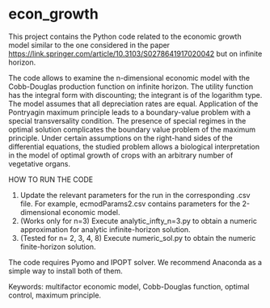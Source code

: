 # econ_growth
This project contains the Python code related to the economic growth model similar to the one considered in the paper https://link.springer.com/article/10.3103/S0278641917020042
but on infinite horizon.

The code allows to examine the n-dimensional economic model with the Cobb-Douglas production function on infinite horizon. The utility function has the integral form with discounting; the integrant is of the logarithm type. The model assumes that all depreciation rates are equal. Application of the Pontryagin maximum principle leads to a boundary-value problem with a special transversality condition. The presence of special regimes in the optimal solution complicates the boundary value problem of the maximum principle. Under certain assumptions on the right-hand sides of the differential equations, the studied problem allows a biological interpretation in the model of optimal growth of crops with an arbitrary number of vegetative organs.

HOW TO RUN THE CODE
1. Update the relevant parameters for the run in the corresponding .csv file. For example, ecmodParams2.csv contains parameters for the 2-dimensional economic model.
2. (Works only for n=3) Execute analytic_infty_n=3.py to obtain a numeric approximation for analytic infinite-horizon solution.
3. (Tested for n= 2, 3, 4, 8) Execute numeric_sol.py to obtain the numeric finite-horizon solution. 

The code requires Pyomo and IPOPT solver. We recommend Anaconda as a simple way to install both of them.

Keywords: multifactor economic model, Cobb-Douglas function, optimal control, maximum principle.
